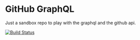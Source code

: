 # GitHub GraphQL

Just a sandbox repo to play with the graphql and the github api.

[![Build Status][build-badge]][build-link]




<!-- Start of simple refs NO MORE DOCS BEYOND THIS POINT -->
[build-badge]:https://travis-ci.org/kwelch/github-graphql.svg?branch=master
[build-link]:https://travis-ci.org/kwelch/github-graphql
